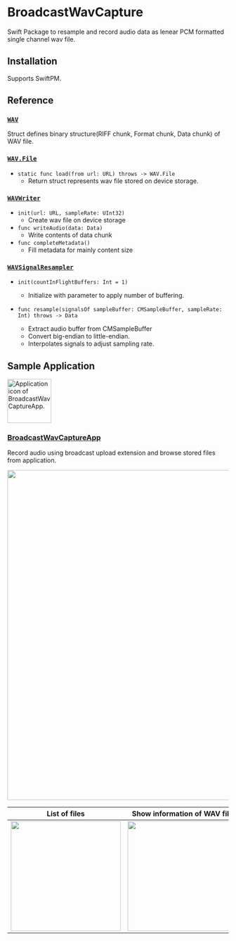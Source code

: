 # BroadcastWavCapture

Swift Package to resample and record audio data as lenear PCM formatted single channel wav file.

## Installation

Supports SwiftPM.

## Reference

### [`WAV`](./Sources/BroadcastWavCapture/WAV.swift)

Struct defines binary structure(RIFF chunk, Format chunk, Data chunk) of WAV file.

### [`WAV.File`](./Sources/BroadcastWavCapture/WAV+File.swift)

- `static func load(from url: URL) throws -> WAV.File`
   - Return struct represents wav file stored on device storage.

### [`WAVWriter`](./Sources/BroadcastWavCapture/WAVWriter.swift)

- `init(url: URL, sampleRate: UInt32)`
   - Create wav file on device storage
- `func writeAudio(data: Data)`
   - Write contents of data chunk
- `func completeMetadata()`
   - Fill metadata for mainly content size

### [`WAVSignalResampler`](./Sources/BroadcastWavCapture/WAVSignalResampler.swift)

- `init(countInFlightBuffers: Int = 1)`
   - Initialize with parameter to apply number of buffering.

- `func resample(signalsOf sampleBuffer: CMSampleBuffer, sampleRate: Int) throws -> Data`
   - Extract audio buffer from CMSampleBuffer
   - Convert big-endian to little-endian.
   - Interpolates signals to adjust sampling rate.
 
## Sample Application

<img src="https://github.com/user-attachments/assets/a717bed2-adaf-43d9-8a97-d0c1eed0ec6b" width="100" alt="Application icon of BroadcastWavCaptureApp." title="BroadcastWavCaptureApp">

### [BroadcastWavCaptureApp](./App)

Record audio using broadcast upload extension and browse stored files from application.

<img src="https://github.com/user-attachments/assets/691c80da-2d38-4edc-bceb-355fb7f01602" width="750">

| List of files | Show information of WAV file | Preview audio wave form |
|:---:|:---:|:---:|
| <img src="https://github.com/user-attachments/assets/c3324730-c809-44f3-b8fb-1399bc802d91" width="250"> | <img src="https://github.com/user-attachments/assets/7390398a-e681-4cb3-8d32-a5bbdc1805b6" width="250"> | <img src="https://github.com/user-attachments/assets/921cfc48-042e-4ba5-831a-6e73940c4e0f" width="250"> |
